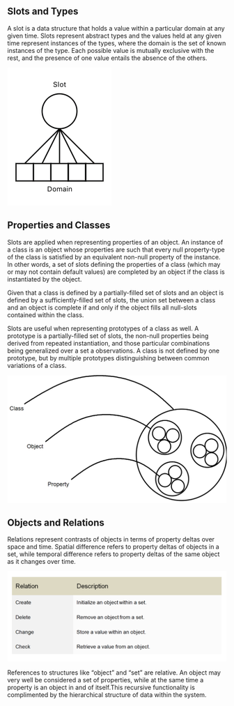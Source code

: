 ## Slots and Types

A slot is a data structure that holds a value within a
particular domain at any given time. Slots represent
abstract types and the values held at any given time represent instances
of the types, where the domain is the set of known instances of the type. Each possible value
is mutually exclusive with the rest, and the presence of one value
entails the absence of the others.

![Slot](https://github.com/CarsonScott/Linguistic-Agent-System/blob/master/docs/img/slot.png)

## Properties and Classes

Slots are applied when representing properties of an object. An instance of 
a class is an object whose properties are such that every
null property-type of the class is satisfied by an equivalent non-null
property of the instance. In other words, a set of slots defining the
properties of a class (which may or may not contain default values) are completed 
by an object if the class is instantiated by the object.

Given that a class is defined by a partially-filled set of slots and an
object is defined by a sufficiently-filled set of slots, the union set 
between a class and an object is complete if and only if the object
fills all null-slots contained within the class.

Slots are useful when representing prototypes of a class as well. A
prototype is a partially-filled set of slots, the non-null properties
being derived from repeated instantiation, and those particular combinations
being generalized over a set a observations. A class is not defined by one
prototype, but by multiple prototypes distinguishing between common
variations of a class.

![Hierarchy](https://github.com/CarsonScott/Linguistic-Agent-System/blob/master/docs/img/datatypes.png)

## Objects and Relations

Relations represent contrasts of objects in terms of property deltas over space and time. 
Spatial difference refers to property deltas of objects in a set, while temporal difference
refers to property deltas of the same object as it changes over time.

![Relations](https://github.com/CarsonScott/Linguistic-Agent-System/blob/master/docs/img/Relations.PNG)

References to structures like “object” and “set” are relative. An object may very well
be considered a set of properties, while at the same time a property
is an object in and of itself.This recursive functionality is complimented
by the hierarchical structure of data within the system.
